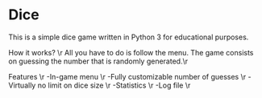 # Dice
This is a simple dice game written in Python 3 for educational purposes.

How it works? \r
All you have to do is follow the menu. The game consists on guessing the number that is randomly generated.\r

Features \r
-In-game menu \r
-Fully customizable number of guesses \r
-Virtually no limit on dice size \r
-Statistics \r
-Log file \r
